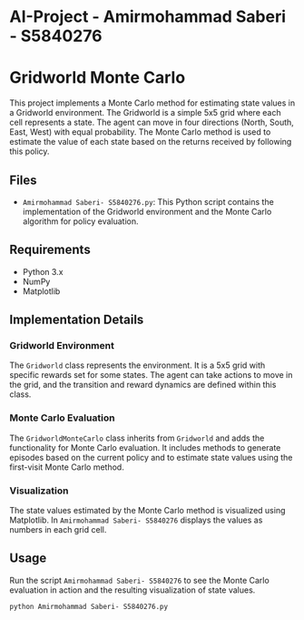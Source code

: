 # AI-Project - Amirmohammad Saberi - S5840276

# Gridworld Monte Carlo

This project implements a Monte Carlo method for estimating state values in a Gridworld environment. The Gridworld is a simple 5x5 grid where each cell represents a state. The agent can move in four directions (North, South, East, West) with equal probability. The Monte Carlo method is used to estimate the value of each state based on the returns received by following this policy.

## Files

- `Amirmohammad Saberi- S5840276.py`: This Python script contains the implementation of the Gridworld environment and the Monte Carlo algorithm for policy evaluation.

## Requirements

- Python 3.x
- NumPy
- Matplotlib

## Implementation Details

### Gridworld Environment

The `Gridworld` class represents the environment. It is a 5x5 grid with specific rewards set for some states. The agent can take actions to move in the grid, and the transition and reward dynamics are defined within this class.

### Monte Carlo Evaluation

The `GridworldMonteCarlo` class inherits from `Gridworld` and adds the functionality for Monte Carlo evaluation. It includes methods to generate episodes based on the current policy and to estimate state values using the first-visit Monte Carlo method.

### Visualization

The state values estimated by the Monte Carlo method is visualized using Matplotlib. In `Amirmohammad Saberi- S5840276` displays the values as numbers in each grid cell.

## Usage

Run the script `Amirmohammad Saberi- S5840276` to see the Monte Carlo evaluation in action and the resulting visualization of state values.

```
python Amirmohammad Saberi- S5840276.py


```



